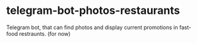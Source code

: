 # telegram-bot-photos-restaurants
Telegram bot, that can find photos and display current promotions in fast-food restraunts. (for now)

